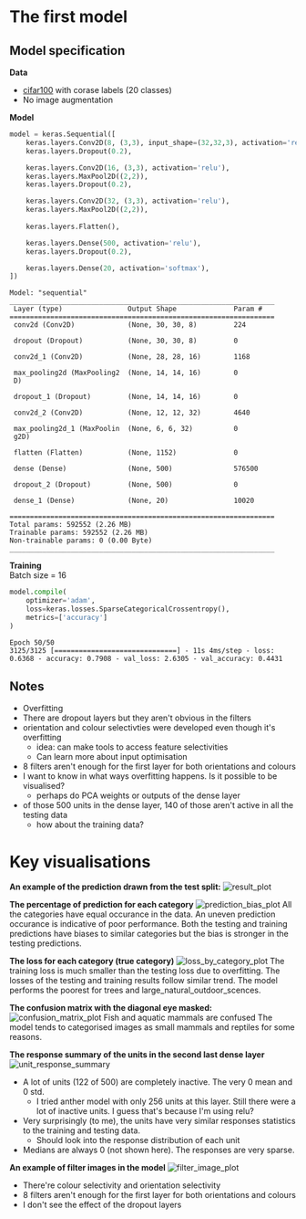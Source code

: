 # The first model

## Model specification

**Data**
- [cifar100](https://knowyourdata-tfds.withgoogle.com/#tab=STATS&dataset=cifar100) with corase labels (20 classes)
- No image augmentation 

**Model**
```python
model = keras.Sequential([
    keras.layers.Conv2D(8, (3,3), input_shape=(32,32,3), activation='relu',), 
    keras.layers.Dropout(0.2), 

    keras.layers.Conv2D(16, (3,3), activation='relu'), 
    keras.layers.MaxPool2D((2,2)),
    keras.layers.Dropout(0.2), 

    keras.layers.Conv2D(32, (3,3), activation='relu'), 
    keras.layers.MaxPool2D((2,2)),
    
    keras.layers.Flatten(),

    keras.layers.Dense(500, activation='relu'), 
    keras.layers.Dropout(0.2), 

    keras.layers.Dense(20, activation='softmax'), 
])
```

```
Model: "sequential"
_________________________________________________________________
 Layer (type)                Output Shape              Param #   
=================================================================
 conv2d (Conv2D)             (None, 30, 30, 8)         224       
                                                                 
 dropout (Dropout)           (None, 30, 30, 8)         0         
                                                                 
 conv2d_1 (Conv2D)           (None, 28, 28, 16)        1168      
                                                                 
 max_pooling2d (MaxPooling2  (None, 14, 14, 16)        0         
 D)                                                              
                                                                 
 dropout_1 (Dropout)         (None, 14, 14, 16)        0         
                                                                 
 conv2d_2 (Conv2D)           (None, 12, 12, 32)        4640      
                                                                 
 max_pooling2d_1 (MaxPoolin  (None, 6, 6, 32)          0         
 g2D)                                                            
                                                                 
 flatten (Flatten)           (None, 1152)              0         
                                                                 
 dense (Dense)               (None, 500)               576500    
                                                                 
 dropout_2 (Dropout)         (None, 500)               0         
                                                                 
 dense_1 (Dense)             (None, 20)                10020     
                                                                 
=================================================================
Total params: 592552 (2.26 MB)
Trainable params: 592552 (2.26 MB)
Non-trainable params: 0 (0.00 Byte)
_________________________________________________________________
```

**Training**  
Batch size = 16
```python
model.compile(
    optimizer='adam', 
    loss=keras.losses.SparseCategoricalCrossentropy(), 
    metrics=['accuracy']
)
```


```
Epoch 50/50
3125/3125 [==============================] - 11s 4ms/step - loss: 0.6368 - accuracy: 0.7908 - val_loss: 2.6305 - val_accuracy: 0.4431

```


## Notes
- Overfitting 
- There are dropout layers but they aren't obvious in the filters
- orientation and colour selectivties were developed even though it's overfitting
    - idea: can make tools to access feature selectivities
    - Can learn more about input optimisation 
- 8 filters aren't enough for the first layer for both orientations and colours
- I want to know in what ways overfitting happens. Is it possible to be visualised? 
    - perhaps do PCA weights or outputs of the dense layer
- of those 500 units in the dense layer, 140 of those aren't active in all the testing data
    - how about the training data? 


# Key visualisations
**An example of the prediction drawn from the test split:**
![result_plot](./img/result_plot.png)

**The percentage of prediction for each category**
![prediction_bias_plot](./img/prediction_bias_plot.png)
All the categories have equal occurance in the data. An uneven prediction occurance is indicative of poor performance. Both the testing and training predictions have biases to similar categories but the bias is stronger in the testing predictions. 

**The loss for each category (true category)**
![loss_by_category_plot](./img/loss_by_category_plot.png)
The training loss is much smaller than the testing loss due to overfitting. The losses of the testing and training results follow similar trend. The model performs the poorest for trees and large_natural_outdoor_scences. 


**The confusion matrix with the diagonal eye masked:**
![confusion_matrix_plot](./img/confusion_matrix_plot.png)
Fish and aquatic mammals are confused
The model tends to categorised images as small mammals and reptiles for some reasons. 

**The response summary of the units in the second last dense layer**
![unit_response_summary](./img/unit_response_summary.png)
- A lot of units (122 of 500) are completely inactive. The very 0 mean and 0 std. 
    - I tried anther model with only 256 units at this layer. Still there were a lot of inactive units. I guess that's because I'm using relu? 
- Very surprisingly (to me), the units have very similar responses statistics to the training and testing data. 
    - Should look into the response distribution of each unit
- Medians are always 0 (not shown here). The responses are very sparse. 



**An example of filter images in the model**
![filter_image_plot](./img/filter_image_plot.png)
- There're colour selectivity and orientation selectivity
- 8 filters aren't enough for the first layer for both orientations and colours
- I don't see the effect of the dropout layers
